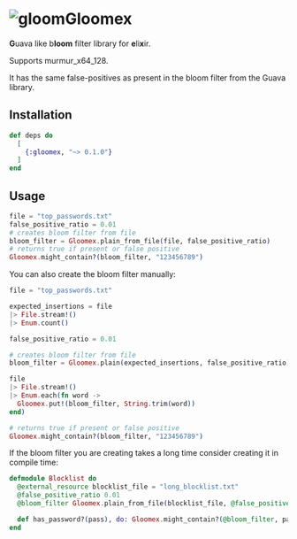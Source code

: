 # ![gloom](https://raw.githubusercontent.com/PokeAPI/sprites/master/sprites/pokemon/44.png)Gloomex

<b>G</b>uava like b<b>loom</b> filter library for <b>e</b>li<b>x</b>ir.

Supports murmur_x64_128.

It has the same false-positives as present in the bloom filter from the Guava library.

## Installation

```elixir
def deps do
  [
    {:gloomex, "~> 0.1.0"}
  ]
end
```

## Usage

```elixir
file = "top_passwords.txt"
false_positive_ratio = 0.01
# creates bloom filter from file
bloom_filter = Gloomex.plain_from_file(file, false_positive_ratio)
# returns true if present or false positive
Gloomex.might_contain?(bloom_filter, "123456789")
```

You can also create the bloom filter manually:
```elixir
file = "top_passwords.txt"

expected_insertions = file
|> File.stream!()
|> Enum.count()

false_positive_ratio = 0.01

# creates bloom filter from file
bloom_filter = Gloomex.plain(expected_insertions, false_positive_ratio)

file
|> File.stream!()
|> Enum.each(fn word ->
  Gloomex.put!(bloom_filter, String.trim(word))
end)

# returns true if present or false positive
Gloomex.might_contain?(bloom_filter, "123456789")
```

If the bloom filter you are creating takes a long time consider creating it in compile time:
```elixir
defmodule Blocklist do
  @external_resource blocklist_file = "long_blocklist.txt"
  @false_positive_ratio 0.01
  @bloom_filter Gloomex.plain_from_file(blocklist_file, @false_positive_ratio)

  def has_password?(pass), do: Gloomex.might_contain?(@bloom_filter, pass)
end
```
